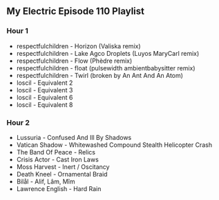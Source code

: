 ## My Electric Episode 110 Playlist

### Hour 1
* respectfulchildren - Horizon (Valiska remix)
* respectfulchildren - Lake Agco Droplets (Luyos MaryCarl remix)
* respectfulchildren - Flow (Phèdre remix)
* respectfulchildren - float (pulsewidth ambientbabysitter remix)
* respectfulchildren - Twirl (broken by An Ant And An Atom)
* loscil - Equivalent 2
* loscil - Equivalent 3
* loscil - Equivalent 6
* loscil - Equivalent 8

### Hour 2

* Lussuria - Confused And Ill By Shadows
* Vatican Shadow - Whitewashed Compound Stealth Helicopter Crash
* The Band Of Peace - Relics
* Crisis Actor - Cast Iron Laws
* Moss Harvest - Inert / Oscitancy
* Death Kneel - Ornamental Braid
* Bilål - Alif, Lâm, Mîm
* Lawrence English - Hard Rain
